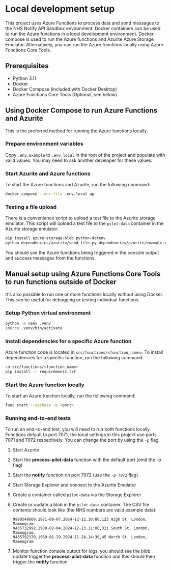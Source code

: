 # Local development setup

This project uses Azure Functions to process data and send messages to the NHS Notify API Sandbox environment.
Docker containers can be used to run the Azure functions in a local development environment.
Docker compose is used to run the Azure functions and Azurite Azure Storage Emulator.
Alternatively, you can run the Azure functions locally using Azure Functions Core Tools.

## Prerequisites

- Python 3.11
- Docker
- Docker Compose (included with Docker Desktop)
- Azure Functions Core Tools (Optional, see below)

## Using Docker Compose to run Azure Functions and Azurite

This is the preferred method for running the Azure functions locally.

### Prepare environment variables

Copy `.env.example` to `.env.local` in the root of the project and populate with valid values. You may need to ask another developer for these values.

### Start Azurite and Azure functions

To start the Azure functions and Azurite, run the following command:

```bash
docker compose --env-file .env.local up
```

### Testing a file upload

There is a convenience script to upload a test file to the Azurite storage emulator. This script will upload a test file to the `pilot-data` container in the Azurite storage emulator.

```bash
pip install azure-storage-blob python-dotenv
python dependencies/azurite/send_file.py dependencies/azurite/example.csv
```

You should see the Azure functions being triggered in the console output and success messages from the functions.

## Manual setup using Azure Functions Core Tools to run functions outside of Docker

It's also possible to run one or more functions locally without using Docker. This can be useful for debugging or testing individual functions.

### Setup Python virtual environment

```bash
python -m venv .venv
source .venv/bin/activate
```

### Install dependencies for a specific Azure function

Azure function code is located in `src/functions/<function_name>`. To install dependencies for a specific function, run the following command:

```bash
cd src/functions/<function_name>
pip install -r requirements.txt
```

### Start the Azure function locally

To start an Azure function locally, run the following command:

```bash
func start --verbose -p <port>
```

### Running end-to-end tests

To run an end-to-end test, you will need to run both functions locally. Functions default to port 7071, the local settings in this project use ports 7071 and 7072 respectively. You can change the port by using the `-p` flag.

1. Start Azurite
2. Start the **process-pilot-data** function with the default port (omit the -p flag)
3. Start the **notify** function on port 7072 (use the `-p 7072` flag)
4. Start Storage Explorer and connect to the Azurite Emulator
5. Create a container called `pilot-data` via the Storage Explorer
6. Create or update a blob in the `pilot-data` container.
The CSV file contents should look like (the NHS numbers are valid example data):

    ```csv
    9990548609,1971-09-07,2024-12-12,10:00,123 High St. London, Mammogram
    9435732992,1980-02-04,2024-12-13,11:00,321 South St. London, Mammogram
    9435792170,1969-01-29,2024-11-24,14:30,45 North St. London, Mammogram
    ```

7. Monitor function console output for logs, you should see the blob update trigger the **process-pilot-data** function and this should then trigger the **notify** function
